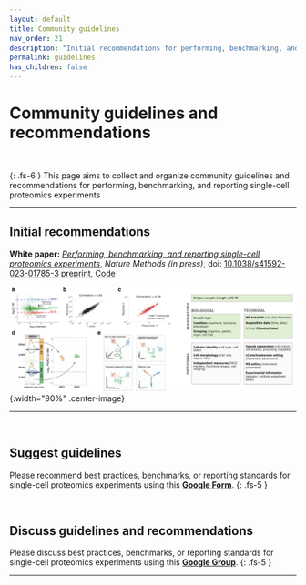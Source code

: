 ```yaml
---
layout: default
title: Community guidelines
nav_order: 21
description: "Initial recommendations for performing, benchmarking, and reporting single-cell proteomics experiments"
permalink: guidelines
has_children: false
---
```



# Community guidelines and recommendations

&nbsp;

{: .fs-6 }
This page aims to collect and organize community guidelines and recommendations for performing, benchmarking, and reporting single-cell proteomics experiments

-------


## Initial recommendations
**White paper:** [*Performing, benchmarking, and reporting single-cell proteomics experiments*](https://arxiv.org/abs/2207.10815), *Nature Methods (in press)*, doi: [10.1038/s41592-023-01785-3](https://doi.org/10.1038/s41592-023-01785-3) [preprint](https://doi.org/10.48550/arXiv.2207.10815), [Code](https://github.com/SlavovLab/SCP_recommendations)


![Data evaluation and interpretation](photos/Data-evaluation-and-interpretation.png){:width="90%" .center-image}

---------

&nbsp;

## Suggest guidelines
Please recommend best practices, benchmarks, or reporting standards for single-cell proteomics experiments using this **[Google Form](https://forms.gle/STQAgqmkZUX82U3A6)**.
{: .fs-5 }


&nbsp;


## Discuss guidelines and recommendations
Please discuss best practices, benchmarks, or reporting standards for single-cell proteomics experiments using this **[Google Group](https://groups.google.com/g/single_cell_proteomics)**.
{: .fs-5 }

---------

&nbsp;










&nbsp;
